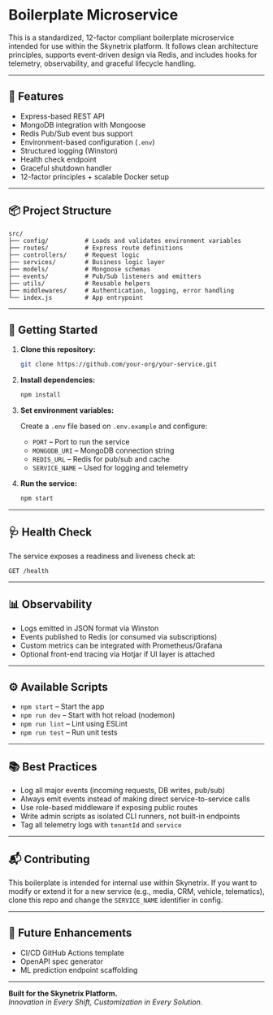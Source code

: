 # Boilerplate Microservice

This is a standardized, 12-factor compliant boilerplate microservice intended for use within the Skynetrix platform. It follows clean architecture principles, supports event-driven design via Redis, and includes hooks for telemetry, observability, and graceful lifecycle handling.

---

## 🔧 Features

- Express-based REST API
- MongoDB integration with Mongoose
- Redis Pub/Sub event bus support
- Environment-based configuration (`.env`)
- Structured logging (Winston)
- Health check endpoint
- Graceful shutdown handler
- 12-factor principles + scalable Docker setup

---

## 📦 Project Structure

```
src/
├── config/          # Loads and validates environment variables
├── routes/          # Express route definitions
├── controllers/     # Request logic
├── services/        # Business logic layer
├── models/          # Mongoose schemas
├── events/          # Pub/Sub listeners and emitters
├── utils/           # Reusable helpers
├── middlewares/     # Authentication, logging, error handling
└── index.js         # App entrypoint
```

---

## 🚀 Getting Started

1. **Clone this repository:**

   ```bash
   git clone https://github.com/your-org/your-service.git
   ```

2. **Install dependencies:**

   ```bash
   npm install
   ```

3. **Set environment variables:**

   Create a `.env` file based on `.env.example` and configure:

   - `PORT` – Port to run the service
   - `MONGODB_URI` – MongoDB connection string
   - `REDIS_URL` – Redis for pub/sub and cache
   - `SERVICE_NAME` – Used for logging and telemetry

4. **Run the service:**

   ```bash
   npm start
   ```

---

## 🩺 Health Check

The service exposes a readiness and liveness check at:

```http
GET /health
```

---

## 📊 Observability

- Logs emitted in JSON format via Winston
- Events published to Redis (or consumed via subscriptions)
- Custom metrics can be integrated with Prometheus/Grafana
- Optional front-end tracing via Hotjar if UI layer is attached

---

## ⚙️ Available Scripts

- `npm start` – Start the app
- `npm run dev` – Start with hot reload (nodemon)
- `npm run lint` – Lint using ESLint
- `npm run test` – Run unit tests

---

## 📚 Best Practices

- Log all major events (incoming requests, DB writes, pub/sub)
- Always emit events instead of making direct service-to-service calls
- Use role-based middleware if exposing public routes
- Write admin scripts as isolated CLI runners, not built-in endpoints
- Tag all telemetry logs with `tenantId` and `service`

---

## 📬 Contributing

This boilerplate is intended for internal use within Skynetrix. If you want to modify or extend it for a new service (e.g., media, CRM, vehicle, telematics), clone this repo and change the `SERVICE_NAME` identifier in config.

---

## 🧠 Future Enhancements

- CI/CD GitHub Actions template
- OpenAPI spec generator
- ML prediction endpoint scaffolding


---

**Built for the Skynetrix Platform.**  
_Innovation in Every Shift, Customization in Every Solution._